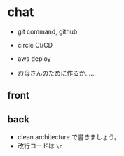 # chat

- git command, github
- circle CI/CD
- aws deploy

- お母さんのために作るか……



## front

## back

- clean architecture で書きましょう。
- 改行コードは `\n`

